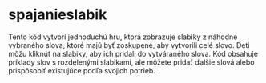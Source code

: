 # spajanieslabik
Tento kód vytvorí jednoduchú hru, ktorá zobrazuje slabiky z náhodne vybraného slova, ktoré majú byť zoskupené, aby vytvorili celé slovo. Deti môžu kliknúť na slabiky, aby ich pridali do vytváraného slova. Kód obsahuje príklady slov s rozdelenými slabikami, ale môžete pridať ďalšie slová alebo prispôsobiť existujúce podľa svojich potrieb.

